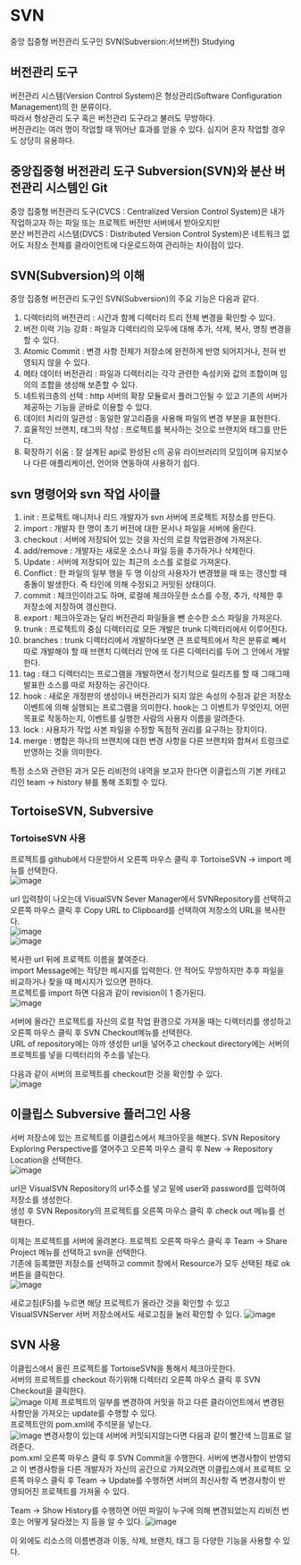 # SVN
중앙 집중형 버전관리 도구인 SVN(Subversion:서브버전) Studying

## 버전관리 도구

버전관리 시스템(Version Control System)은 형상관리(Software Configuration Management)의 한 분류이다.   
따라서 형상관리 도구 혹은 버전관리 도구라고 불러도 무방하다.  
버전관리는 여러 명이 작업할 때 뛰어난 효과를 얻을 수 있다. 심지어 혼자 작업할 경우도 상당히 유용하다.

## 중앙집중형 버전관리 도구 Subversion(SVN)와 분산 버전관리 시스템인 Git

중앙 집중형 버전관리 도구(CVCS : Centralized Version Control System)은 내가 작업하고자 하는 파일 또는 프로젝트 버전만 서버에서 받아오지만   
분산 버전관리 시스템(DVCS : Distributed Version Control System)은 네트워크 없어도 저장소 전체를 클라이언트에 다운로드하여 관리하는 차이점이 있다.

## SVN(Subversion)의 이해

중앙 집중형 버전관리 도구인 SVN(Subversion)의 주요 기능은 다음과 같다.   

1. 디렉터리의 버전관리 : 시간과 함께 디렉터리 트리 전체 변경을 확인할 수 있다.
2. 버전 이력 기능 강화 : 파일과 디렉터리의 모두에 대해 추가, 삭제, 복사, 명칭 변경을 할 수 있다.
3. Atomic Commit : 변경 사항 전체가 저장소에 완전하게 반영 되어지거나, 전혀 반영되지 않을 수 있다.
4. 메타 데이터 버전관리 : 파일과 디렉터리는 각각 관련한 속성키와 값의 조합이며 임의의 조합을 생성해 보존할 수 있다.
5. 네트워크층의 선택 : http 서버의 확장 모듈로서 플러그인될 수 있고 기존의 서버가 제공하는 기능을 곧바로 이용할 수 있다.
6. 데이터 처리의 일관성 : 동일한 알고리즘을 사용해 파일의 변경 부분을 표현한다.
7. 효율적인 브랜치, 태그의 작성 : 프로젝트를 복사하는 것으로 브랜치와 태그를 만든다.
8. 확장하기 쉬움 : 잘 설계된 api로 완성된 c의 공유 라이브러리의 모임이며 유지보수나 다른 애플리케이션, 언어와 연동하여 사용하기 쉽다.

## svn 명령어와 svn 작업 사이클

1. init : 프로젝트 매니저나 리드 개발자가 svn 서버에 프로젝트 저장소를 만든다.
2. import : 개발자 한 명이 초기 버전에 대한 문서나 파일을 서버에 올린다.
3. checkout : 서버에 저장되어 있는 것을 자신의 로컬 작업환경에 가져온다.
4. add/remove : 개발자는 새로운 소스나 파일 등을 추가하거나 삭제한다.
5. Update : 서버에 저장되어 있는 최근의 소스를 로컬로 가져온다.
6. Conflict : 한 파일의 일부 행을 두 명 이상의 사용자가 변경했을 때 또는 갱신할 때 충돌이 발생한다. 즉 타인에 의해 수정되고 커밋된 상태이다.
7. commit : 체크인이라고도 하며, 로컬에 체크아웃한 소스를 수정, 추가, 삭제한 후 저장소에 저장하여 갱신한다.
8. export : 체크아웃과는 달리 버전관리 파일들을 뺀 순수한 소스 파일을 가져온다.
9. trunk : 프로젝트의 중심 디렉터리로 모든 개발은 trunk 디렉터리에서 이루어진다.
10. branches : trunk 디렉터리에서 개발하다보면 큰 프로젝트에서 작은 분류로 빼서 따로 개발해야 할 때 브랜치 디렉터리 안에 또 다른 디렉터리를 두어 그 안에서 개발한다.
11. tag : 태그 디렉터리는 프로그램을 개발하면서 정기적으로 릴리즈를 할 때 그때그때 발표한 소스를 따로 저장하는 공간이다.
12. hook : 새로운 개정판의 생성이나 버전관리가 되지 않은 속성의 수정과 같은 저장소 이벤트에 의해 실행되는 프로그램을 의미한다. hook는 그 이벤트가 무엇인지, 어떤 목표로 작동하는지, 이벤트를 실행한 사람의 사용자 이름을 알려준다.
13. lock : 사용자가 작업 사본 파일을 수정할 독점적 권리를 요구하는 장치이다.
14. merge : 병합은 하나의 브랜치에 대한 변경 사항을 다른 브랜치와 합쳐서 트렁크로 반영하는 것을 의미한다.

특정 소스와 관련된 과거 모든 리비전의 내역을 보고자 한다면 이클립스의 기본 카테고리인 team -> history 뷰를 통해 조회할 수 있다.

## TortoiseSVN, Subversive 

### TortoiseSVN 사용

프로젝트를 github에서 다운받아서 오른쪽 마우스 클릭 후 TortoiseSVN -> import 메뉴를 선택한다.   
![image](https://user-images.githubusercontent.com/58906858/180745835-96d13d46-00d7-494b-ba3a-ec4b6b33707c.png)

url 입력창이 나오는데 VisualSVN Sever Manager에서 SVNRepository를 선택하고 오른쪽 마우스 클릭 후 Copy URL to Clipboard를 선택하여 저장소의 URL을 복사한다.   
![image](https://user-images.githubusercontent.com/58906858/180746004-2ecd008a-1ce6-4789-9c18-a8f911a75e39.png)   
![image](https://user-images.githubusercontent.com/58906858/180746264-52f4963b-6a18-4c2d-8544-f98ed8f0c99b.png)

복사한 url 뒤에 프로젝트 이름을 붙여준다.   
import Message에는 적당한 메시지를 입력한다. 안 적어도 무방하지만 추후 파일을 비교하거나 찾을 때 메시지가 있으면 편하다.   
프로젝트를 import 하면 다음과 같이 revision이 1 증가된다.   
![image](https://user-images.githubusercontent.com/58906858/180746806-066a3f25-9c95-474c-9fd5-bb82651c316e.png)

서버에 올라간 프로젝트를 자신의 로컬 작업 환경으로 가져올 때는 디렉터리를 생성하고 오른쪽 마우스 클릭 후 SVN Checkout메뉴를 선택한다.   
URL of repository에는 아까 생성한 url을 넣어주고 checkout directory에는 서버의 프로젝트를 넣을 디렉터리의 주소를 넣는다.   

다음과 같이 서버의 프로젝트를 checkout한 것을 확인할 수 있다.   
![image](https://user-images.githubusercontent.com/58906858/180747667-7a86a7d1-481b-49f3-b48a-3106be35073f.png)

## 이클립스 Subversive 플러그인 사용

서버 저장소에 있는 프로젝트를 이클립스에서 체크아웃을 해본다. SVN Repository Exploring Perspective를 열어주고 오른쪽 마우스 클릭 후 New -> Repository Location을 선택한다.   
![image](https://user-images.githubusercontent.com/58906858/180748454-53d90bce-4bd7-4662-ba8e-1673065d72d0.png)

url은 VisualSVN Repository의 url주소를 넣고 밑에 user와 password를 입력하여 저장소를 생성한다.   
생성 후 SVN Repository의 프로젝트를 오른쪽 마우스 클릭 후 check out 메뉴를 선택한다.   
   
이제는 프로젝트를 서버에 올려본다. 프로젝트 오른쪽 마우스 클릭 후 Team -> Share Project 메뉴를 선택하고 svn을 선택한다.   
기존에 등록했떤 저장소를 선택하고 commit 창에서 Resource가 모두 선택된 채로 ok 버튼을 클릭한다.   
![image](https://user-images.githubusercontent.com/58906858/180750101-f7fe08ed-78a7-421e-8fe9-097a10a147d8.png)

새로고침(F5)를 누르면 해당 프로젝트가 올라간 것을 확인할 수 있고 VisualSVNServer 서버 저장소에서도 새로고침을 눌러 확인할 수 있다.
![image](https://user-images.githubusercontent.com/58906858/180750333-091e003f-e76a-4c0f-9169-27b036c68dcd.png)

## SVN 사용

이클립스에서 올린 프로젝트를 TortoiseSVN을 통해서 체크아웃한다.   
서버의 프로젝트를 checkout 하기위해 디렉터리 오른쪽 마우스 클릭 후 SVN Checkout을 클릭한다.   
![image](https://user-images.githubusercontent.com/58906858/180751322-53b90f04-81f9-488c-89e4-80253da5e964.png)
이제 프로젝트의 일부를 변경하여 커밋을 하고 다른 클라이언트에서 변경된 사항만을 가져오는 update를 수행할 수 있다.   
프로젝트안의 pom.xml에 주석문을 넣는다.   
![image](https://user-images.githubusercontent.com/58906858/180752269-eabca0cc-5f2e-46ab-987f-2053b345c8b7.png)
변경사항이 있는데 서버에 커밋되지않는다면 다음과 같이 빨간색 느낌표로 알려준다.   
pom.xml 오른쪽 마우스 클릭 후 SVN Commit을 수행한다.
서버에 변경사항이 반영되고 이 변경사항을 다른 개발자가 자신의 공간으로 가져오려면 이클립스에서 프로젝트 오른쪽 마우스 클릭 후 Team -> Update를 수행하면 서버의 최신사항 즉 변경사항이 반영되어진 프로젝트를 가져올 수 있다.   

Team -> Show History를 수행하면 어떤 파일이 누구에 의해 변경되었는지 리비전 번호는 어떻게 달라졌는 지 등을 알 수 있다.
![image](https://user-images.githubusercontent.com/58906858/180752893-16386b33-4000-410d-926e-ff953ff4666a.png)

이 외에도 리소스의 이름변경과 이동, 삭제, 브랜치, 태그 등 다양한 기능을 사용할 수 있다.


